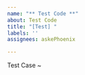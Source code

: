 ```yaml
---
name: "** Test Code **"
about: Test Code
title: "[Test] "
labels: ''
assignees: askePhoenix

---
```


Test Case ~
